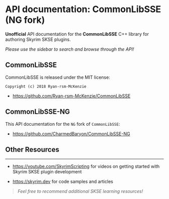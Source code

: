 # API documentation: CommonLibSSE (NG fork)

**Unofficial** API documentation for the **CommonLibSSE** C++ library for authoring Skyrim SKSE plugins.

_Please use the sidebar to search and browse through the API!_

## CommonLibSSE

CommonLibSSE is released under the MIT license:

```
Copyright (c) 2018 Ryan-rsm-McKenzie
```

- https://github.com/Ryan-rsm-McKenzie/CommonLibSSE

## CommonLibSSE-NG

This API documentation for the `NG` fork of `CommonLibSSE`:

- https://github.com/CharmedBaryon/CommonLibSSE-NG

## Other Resources

---

- https://youtube.com/SkyrimScripting for videos on getting started with Skyrim SKSE plugin development

- https://skyrim.dev for code samples and articles

> _Feel free to recommend additional SKSE learning resources!_
